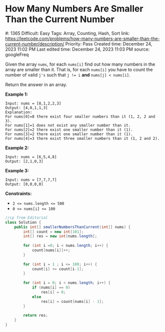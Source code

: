 # How Many Numbers Are Smaller Than the Current Number

#: 1365
Difficult: Easy
Tags: Array, Counting, Hash, Sort
link: https://leetcode.com/problems/how-many-numbers-are-smaller-than-the-current-number/description/
Priority: Pass
Created time: December 24, 2023 11:02 PM
Last edited time: December 24, 2023 11:03 PM
source: googleFreq

Given the array `nums`, for each `nums[i]` find out how many numbers in the array are smaller than it. That is, for each `nums[i]` you have to count the number of valid `j's` such that `j != i` **and** `nums[j] < nums[i]`.

Return the answer in an array.

**Example 1:**

```
Input: nums = [8,1,2,2,3]
Output: [4,0,1,1,3]
Explanation:
For nums[0]=8 there exist four smaller numbers than it (1, 2, 2 and 3).
For nums[1]=1 does not exist any smaller number than it.
For nums[2]=2 there exist one smaller number than it (1).
For nums[3]=2 there exist one smaller number than it (1).
For nums[4]=3 there exist three smaller numbers than it (1, 2 and 2).

```

**Example 2:**

```
Input: nums = [6,5,4,8]
Output: [2,1,0,3]

```

**Example 3:**

```
Input: nums = [7,7,7,7]
Output: [0,0,0,0]

```

**Constraints:**

- `2 <= nums.length <= 500`
- `0 <= nums[i] <= 100`

```java
//cp from Editorial
class Solution {
    public int[] smallerNumbersThanCurrent(int[] nums) {
        int[] count = new int[101];
        int[] res = new int[nums.length];
        
        for (int i =0; i < nums.length; i++) {
            count[nums[i]]++;
        }
        
        for (int i = 1 ; i <= 100; i++) {
            count[i] += count[i-1];    
        }
        
        for (int i = 0; i < nums.length; i++) {
            if (nums[i] == 0)
                res[i] = 0;
            else 
                res[i] = count[nums[i] - 1];
        }
        
        return res;        
    }
}
```